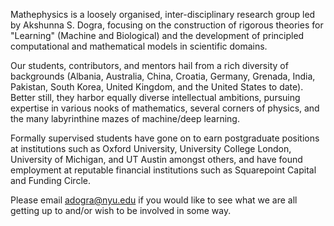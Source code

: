 Mathephysics is a loosely organised, inter-disciplinary research group led by Akshunna S. Dogra, focusing on the construction of rigorous theories for "Learning" (Machine and Biological) and the development of principled computational and mathematical models in scientific domains.

Our students, contributors, and mentors hail from a rich diversity of backgrounds (Albania, Australia, China, Croatia, Germany, Grenada, India, Pakistan, South Korea, United Kingdom, and the United States to date). Better still, they harbor equally diverse intellectual ambitions, pursuing expertise in various nooks of mathematics, several corners of physics, and the many labyrinthine mazes of machine/deep learning. 

Formally supervised students have gone on to earn postgraduate positions at institutions such as Oxford University, University College London, University of Michigan, and UT Austin amongst others, and have found employment at reputable financial institutions such as Squarepoint Capital and Funding Circle.

Please email adogra@nyu.edu if you would like to see what we are all getting up to and/or wish to be involved in some way.
